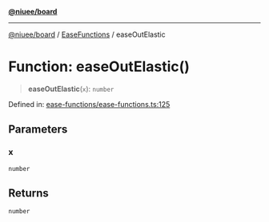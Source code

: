 [**@niuee/board**](../../../README.md)

***

[@niuee/board](../../../globals.md) / [EaseFunctions](../README.md) / easeOutElastic

# Function: easeOutElastic()

> **easeOutElastic**(`x`): `number`

Defined in: [ease-functions/ease-functions.ts:125](https://github.com/niuee/board/blob/d74620e4e63da3004adfc7105b7f1136fce9577c/src/ease-functions/ease-functions.ts#L125)

## Parameters

### x

`number`

## Returns

`number`
